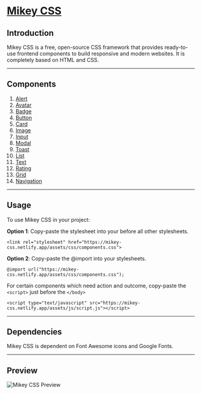 # [Mikey CSS](https://mikey-css.netlify.app/)

## Introduction

Mikey CSS is a free, open-source CSS framework that provides ready-to-use frontend components to build responsive and modern websites.
It is completely based on HTML and CSS.

---

## Components

1. [Alert](https://mikey-css.netlify.app/docs.html#alert)
2. [Avatar](https://mikey-css.netlify.app/docs.html#avatar)
3. [Badge](https://mikey-css.netlify.app/docs.html#badge)
4. [Button](https://mikey-css.netlify.app/docs.html#button)
5. [Card](https://mikey-css.netlify.app/docs.html#card)
6. [Image](https://mikey-css.netlify.app/docs.html#image)
7. [Input](https://mikey-css.netlify.app/docs.html#input)
8. [Modal](https://mikey-css.netlify.app/docs.html#modal)
9. [Toast](https://mikey-css.netlify.app/docs.html#toast)
10. [List](https://mikey-css.netlify.app/docs.html#list)
11. [Text](https://mikey-css.netlify.app/docs.html#text)
12. [Rating](https://mikey-css.netlify.app/docs.html#rating)
13. [Grid](https://mikey-css.netlify.app/docs.html#grid)
14. [Navigation](https://mikey-css.netlify.app/docs.html#navigation)

---

## Usage

To use Mikey CSS in your project:

**Option 1**: Copy-paste the stylesheet <link> into your <head> before all other stylesheets.

```
<link rel="stylesheet" href="https://mikey-css.netlify.app/assets/css/components.css">
```

**Option 2**: Copy-paste the @import into your stylesheets.

```
@import url("https://mikey-css.netlify.app/assets/css/components.css");
```

For certain components which need action and outcome, copy-paste the `<script>` just before the `</body>`

```
<script type="text/javascript" src="https://mikey-css.netlify.app/assets/js/script.js"></script>
```

---

## Dependencies

Mikey CSS is dependent on Font Awesome icons and Google Fonts.

---

## Preview

![Mikey CSS Preview](/assets/gif/preview.gif)
